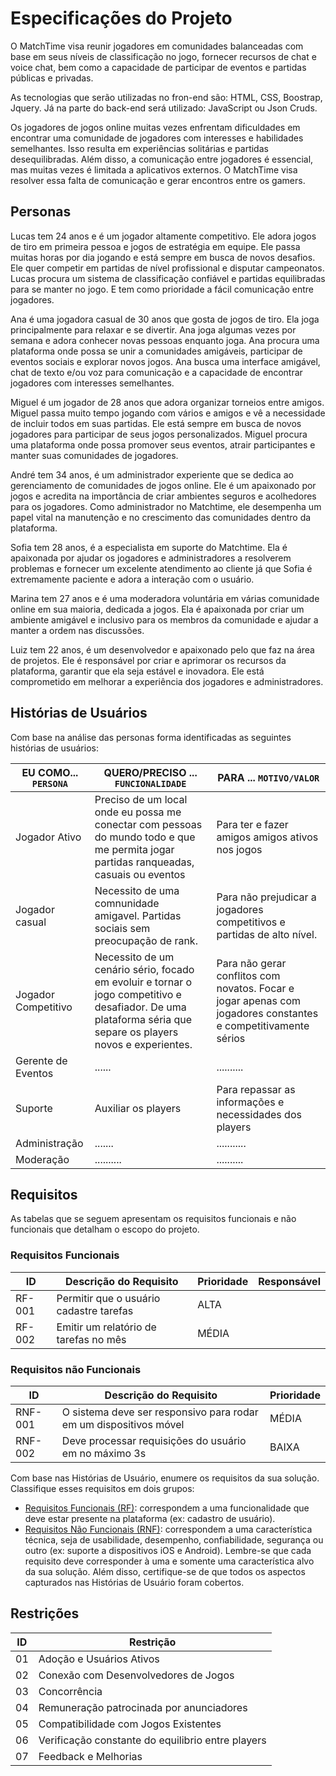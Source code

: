 # Especificações do Projeto

 O MatchTime visa reunir jogadores em comunidades balanceadas com base em seus níveis de classificação no jogo, fornecer recursos de chat e voice chat, bem como a capacidade de participar de eventos e partidas públicas e privadas.
 
As tecnologias que serão utilizadas no fron-end são: HTML, CSS, Boostrap, Jquery. Já na parte do back-end será utilizado: JavaScript ou Json Cruds.

Os jogadores de jogos online muitas vezes enfrentam dificuldades em encontrar uma comunidade de jogadores com interesses e habilidades semelhantes. Isso resulta em experiências solitárias e partidas desequilibradas. Além disso, a comunicação entre jogadores é essencial, mas muitas vezes é limitada a aplicativos externos. O MatchTime visa resolver essa falta de comunicação e gerar encontros entre os gamers.


## Personas

Lucas tem 24 anos e é um jogador altamente competitivo. Ele adora jogos de tiro em primeira pessoa e jogos de estratégia em equipe. Ele passa muitas horas por dia jogando e está sempre em busca de novos desafios. Ele quer competir em partidas de nível profissional e disputar campeonatos. Lucas procura um sistema de classificação confiável e partidas equilibradas para se manter no jogo. E tem como prioridade a fácil comunicação entre jogadores.

Ana é uma jogadora casual de 30 anos que gosta de jogos de tiro. Ela joga principalmente para relaxar e se divertir. Ana joga algumas vezes por semana e adora conhecer novas pessoas enquanto joga. Ana procura uma plataforma onde possa se unir a comunidades amigáveis, participar de eventos sociais e explorar novos jogos. Ana busca uma interface amigável, chat de texto e/ou voz para comunicação e a capacidade de encontrar jogadores com interesses semelhantes.

Miguel é um jogador de 28 anos que adora organizar torneios entre amigos. Miguel passa muito tempo jogando com vários e amigos e vê a necessidade de incluir todos em suas partidas. Ele está sempre em busca de novos jogadores para participar de seus jogos personalizados. Miguel procura uma plataforma onde possa promover seus eventos, atrair participantes e manter suas comunidades de jogadores.

André tem 34 anos, é um administrador experiente que se dedica ao gerenciamento de comunidades de jogos online. Ele é um apaixonado por jogos e acredita na importância de criar ambientes seguros e acolhedores para os jogadores. Como administrador no Matchtime, ele desempenha um papel vital na manutenção e no crescimento das comunidades dentro da plataforma.

Sofia tem 28 anos, é a especialista em suporte do Matchtime. Ela é apaixonada por ajudar os jogadores e administradores a resolverem problemas e fornecer um excelente atendimento ao cliente já que Sofia é extremamente paciente e adora a interação com o usuário.

Marina tem 27 anos e é uma moderadora voluntária em várias comunidade online em sua maioria, dedicada a jogos. Ela é apaixonada por criar um ambiente amigável e inclusivo para os membros da comunidade e ajudar a manter a ordem nas discussões.

Luiz tem 22 anos, é um desenvolvedor e apaixonado pelo que faz na área de projetos. Ele é responsável por criar e aprimorar os recursos da plataforma, garantir que ela seja estável e inovadora. Ele está comprometido em melhorar a experiência dos jogadores e administradores.

## Histórias de Usuários

Com base na análise das personas forma identificadas as seguintes histórias de usuários:

|EU COMO... `PERSONA`| QUERO/PRECISO ... `FUNCIONALIDADE` |PARA ... `MOTIVO/VALOR`                 |
|--------------------|------------------------------------|----------------------------------------|
|Jogador Ativo    | Preciso de um local onde eu possa me conectar com pessoas do mundo todo e que me permita jogar partidas ranqueadas, casuais ou eventos | Para ter e fazer amigos amigos ativos nos jogos |
|Jogador casual      | Necessito de uma comnunidade amigavel. Partidas sociais sem preocupação de rank. | Para não prejudicar a jogadores competitivos e partidas de alto nível. |
|Jogador Competitivo       | Necessito de um cenário sério, focado em evoluir e tornar o jogo competitivo e desafiador. De uma plataforma séria que separe os players novos e experientes.| Para não gerar conflitos com novatos. Focar e jogar apenas com jogadores constantes e competitivamente sérios|
|Gerente de Eventos     | ......                | .......... |
|Suporte       | Auxiliar os players               | Para repassar as informações e necessidades dos players |
|Administração     | .......                 | ........... |
|Moderação    | ..........                | .......... |

## Requisitos

As tabelas que se seguem apresentam os requisitos funcionais e não funcionais que detalham o escopo do projeto.

### Requisitos Funcionais

|ID    | Descrição do Requisito  | Prioridade | Responsável |
|------|-----------------------------------------|----| ----|
|RF-001| Permitir que o usuário cadastre tarefas | ALTA |  |
|RF-002| Emitir um relatório de tarefas no mês   | MÉDIA | |


### Requisitos não Funcionais

|ID     | Descrição do Requisito  |Prioridade |
|-------|-------------------------|----|
|RNF-001| O sistema deve ser responsivo para rodar em um dispositivos móvel | MÉDIA | 
|RNF-002| Deve processar requisições do usuário em no máximo 3s |  BAIXA | 

Com base nas Histórias de Usuário, enumere os requisitos da sua solução. Classifique esses requisitos em dois grupos:

- [Requisitos Funcionais
 (RF)](https://pt.wikipedia.org/wiki/Requisito_funcional):
 correspondem a uma funcionalidade que deve estar presente na
  plataforma (ex: cadastro de usuário).
- [Requisitos Não Funcionais
  (RNF)](https://pt.wikipedia.org/wiki/Requisito_n%C3%A3o_funcional):
  correspondem a uma característica técnica, seja de usabilidade,
  desempenho, confiabilidade, segurança ou outro (ex: suporte a
  dispositivos iOS e Android).
Lembre-se que cada requisito deve corresponder à uma e somente uma
característica alvo da sua solução. Além disso, certifique-se de que
todos os aspectos capturados nas Histórias de Usuário foram cobertos.

## Restrições

|ID| Restrição                                             |
|--|-------------------------------------------------------|
|01| Adoção e Usuários Ativos                              |
|02| Conexão com Desenvolvedores de Jogos                  |
|03| Concorrência                                          |
|04| Remuneração patrocinada por anunciadores              |
|05| Compatibilidade com Jogos Existentes                  |
|06| Verificação constante do equilibrio entre players     |
|07| Feedback e Melhorias                                  |

